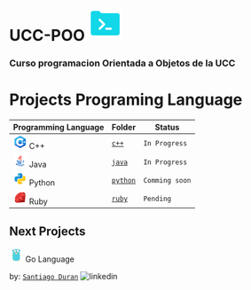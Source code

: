 # **UCC-POO** ![icon](./images/code.png)
### Curso programacion Orientada a Objetos de la UCC

# **Projects Programing Language** 

| Programming Language                       | Folder                |  Status        |
| ------------------------------------------ | --------------------- | -------------- |
| ![c++](./images/icon-c.png) C++            | [`c++`](./c++)        | `In Progress`  |
| ![java](./images/icon-java.png) Java       | [`java`](./java/)     | `In Progress`  |
| ![python](./images/icon-python.png) Python | [`python`](./python/) | `Comming soon` |
| ![ruby](./images/icon-ruby.png) Ruby       | [`ruby`](./ruby/)     | `Pending`      |

## Next Projects
![go](./images/icon-go.png) Go Language

by: [`Santiago Duran`](https://www.linkedin.com/in/santiago-duran-canedo-2b713b231/) ![linkedin](https://img.icons8.com/sf-ultralight/2x/linkedin.png)
